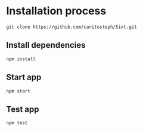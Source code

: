 # Installation process

`
git clone https://github.com/caritosteph/Sixt.git
`

## Install dependencies
```
npm install
```

## Start app

```
npm start
```

## Test app

```
npm test
```
